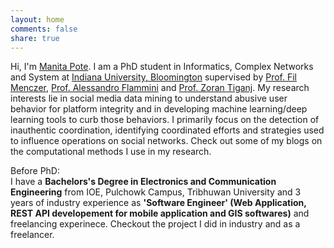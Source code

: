```yaml
---
layout: home
comments: false
share: true
---
```


Hi, I'm [Manita Pote](https://cnets.indiana.edu/groups/nan/people/). I am a PhD student in Informatics, Complex Networks and System 
at [Indiana University, Bloomington](https://www.indiana.edu/)
supervised by [Prof. Fil Menczer](https://cnets.indiana.edu/fil/), 
[Prof. Alessandro Flammini](https://cnets.indiana.edu/aflammin/) and 
[Prof. Zoran Tiganj](https://homes.luddy.indiana.edu/ztiganj/). 
My research interests lie in social media data mining to understand abusive user behavior for platform integrity and
in developing machine learning/deep learning tools to curb those behaviors. I primarily focus on the detection of inauthentic coordination, identifying coordinated efforts and strategies used to influence operations on social networks. Check out some of my blogs on the computational methods I use in my research.

Before PhD: <br />
I have a **Bachelors's Degree in Electronics and Communication Engineering** from IOE, Pulchowk Campus, Tribhuwan University and 3 years of industry experience as **'Software Engineer' (Web Application, REST API developement for mobile application and GIS softwares)** and freelancing experinece. Checkout the project I did in industry and as a freelancer.

